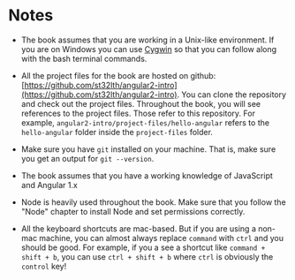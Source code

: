 # Notes

- The book assumes that you are working in a Unix-like environment. If you are on Windows you can use [Cygwin](https://www.cygwin.com/) so that you can follow along with the bash terminal commands.

- All the project files for the book are hosted on github: [https://github.com/st32lth/angular2-intro](https://github.com/st32lth/angular2-intro). You can clone the repository and check out the project files. Throughout the book, you will see references to the project files. Those refer to this repository. For example, `angular2-intro/project-files/hello-angular` refers to the `hello-angular` folder inside the `project-files` folder.

- Make sure you have `git` installed on your machine. That is, make sure you get an output for `git --version`.

- The book assumes that you have a working knowledge of JavaScript and Angular 1.x

- Node is heavily used throughout the book. Make sure that you follow the "Node" chapter to install Node and set permissions correctly.

- All the keyboard shortcuts are mac-based. But if you are using a non-mac machine, you can almost always replace `command` with `ctrl` and you should be good. For example, if you a see a shortcut like `command + shift + b`, you can use `ctrl + shift + b` where `ctrl` is obviously the `control` key!

